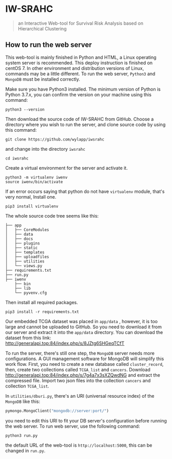 # IW-SRAHC
>an Interactive Web-tool for Survival Risk Analysis based on Hierarchical Clustering

## How to run the web server

This web-tool is mainly finished in Python and HTML, a Linux operating system server is recommended. This deploy instruction is finished on centOS 7. In other environment and distribution versions of Linux, commands may be a little different. To run the web server, `Python3` and `MongoDB` must be installed correctly.

Make sure you have Python3 installed. The minimum version of Python is Python 3.7.x, you can confirm the version on your machine using this command:

```shell
python3 --version
```

Then download the source code of IW-SRAHC from GitHub. Choose a directory where you wish to run the server, and clone source code by using this command:

```shell
git clone https://github.com/wylapp/iwsrahc
```

and change into the directory `iwsrahc`

```shell
cd iwsrahc
```

Create a virtual environment for the server and activate it.

```shell
python3 -m virtualenv iwenv
source iwenv/bin/activate
```

If an error occurs saying that python do not have `virtualenv` module, that's very normal, Install one.

```shell
pip3 install virtualenv
```

The whole source code tree seems like this:

```
├── app
│   ├── CoreModules
│   ├── data
│   ├── docs
│   ├── plugins
│   ├── static
│   ├── templates
│   ├── uploadfiles
│   ├── utilities
│   └── views.py
├── requirements.txt
├── run.py
├── iwenv
    ├── bin
    ├── lib
    └── pyvenv.cfg
```

Then install all required packages.

```shell
pip3 install -r requirements.txt
```

Our embedded TCGA dataset was placed in `app/data` , however, it is too large and cannot be uploaded to GitHub. So you need to download it from our server and extract it into the `app/data` directory. You can download the dataset from this link: http://generalapi.top:84/index.php/s/8JZtg6SHGeqTCfT

To run the server, there's still one step, the `MongoDB` server needs more configurations. A GUI management software for MongoDB will simplify this work flow. First, you need to create a new database called `cluster_record`, then,  create two collections called `TCGA_list` and `cancers`. Download http://generalapi.top:84/index.php/s/7g4a7x3sXZQwdNG and extract the compressed file. Import two json files into the collection `cancers` and collection `TCGA_list`.

In `utilities/dburi.py`, there's an URI (universal resource index) of the `MongoDB` like this:

```python
pymongo.MongoClient("mongodb://server:port/")
```

you need to edit this URI to fit your DB server's configuration before running the web server. To run web server, use the following command:

```
python3 run.py
```

the default URL of the web-tool is `http://localhost:5000`, this can be changed in `run.py`.